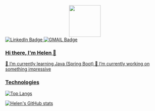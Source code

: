 <div id="header" align="center">
  <img src="https://media.giphy.com/media/k0ijJhqrUP4T2EvmJ1/giphy.gif" width="100"/>
</div>
<div id="badges">
  <a href="https://www.linkedin.com/mwlite/in/elena-b-4111a31b3">
    <img src="https://img.shields.io/badge/LinkedIn-blue?style=for-the-badge&logo=linkedin&logoColor=white" alt="LinkedIn Badge"/>
  </a>
  <a href="elenab13136@gmail.com">
    <img src="https://img.shields.io/badge/GMAIL-red?style=for-the-badge&logo=google&logoColor=white" alt="GMAIL Badge"/>
</div>

<img src="https://komarev.com/ghpvc/?username=L66613&style=flat-square&color=blue" alt=""/>
  
### Hi there, I'm Helen 👋

🌱 I’m currently learning Java (Spring Boot)
🔭 I’m currently working on something impressive

### Technologies


[![Top Langs](http://github-readme-stats.vercel.app/api/top-langs/?username=L66613)](http://github.com/L66613/github-readme-stats)

[![Helen's GitHub stats](http://github-readme-stats.vercel.app/api?username=L66613)](http://github.com/L66613/github-readme-stats)
